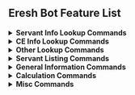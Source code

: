 ## Eresh Bot Feature List

<details>
  <summary><b>Servant Info Lookup Commands</b></summary>
  Note: All of the following are tabs on the servant embeds. So if you look up any one of these, there will be an array of buttons below the embed to easily switch to any of the other pages.
    <br>
  <img src="https://user-images.githubusercontent.com/56235026/144731106-7e953826-e138-4e2d-be3e-9df71ae50f77.png">
  <br>

  <b>General</b>
  <br>
  <img src="https://user-images.githubusercontent.com/56235026/144730821-063f930b-89b8-45b9-9e24-bc38b13cc334.png">
  <br>
  <b>Skills</b>
  <br>
  <img src="https://user-images.githubusercontent.com/56235026/144730844-61da4a73-103f-4aac-90de-bf8d156f7511.png">
  <br>
  <b>NP</b>
  <br>
  <img src="https://user-images.githubusercontent.com/56235026/144730859-7d51c3cb-6254-4032-9bd9-c7bbd529d146.png">
  <br>
  <b>Passives</b>
  <br>
  <img src="https://user-images.githubusercontent.com/56235026/144730891-64a1750f-36f5-4e60-a7f1-592d9c718a40.png">
  <br>
  <b>Append Skills</b>
  <br>
  <img src="https://user-images.githubusercontent.com/56235026/144730950-031e4a2c-0d9d-44cc-80ba-739df37d03bc.png">
  <br>
  <b>Materials</b>
  <br>
  <img src="https://user-images.githubusercontent.com/56235026/144730923-cc86fc8c-7e4c-4bd6-99c8-10ed9b72a2b1.png">
  <br>
  <b>Materials (In Text)</b> Note, its a bit too long to show the full response here!
  <br>
  <img src="https://user-images.githubusercontent.com/56235026/144731556-77e5ca23-0ce1-4285-9601-a2ecd2a22626.png">
  <br>
  <b>Bond Growth</b>
  <br>
  <img src="https://user-images.githubusercontent.com/56235026/144731034-2f218381-319a-468b-ae37-9cfe12f6fd01.png">
  <br>
  <b>Upgrades</b>
  <br>
  <img src="https://user-images.githubusercontent.com/56235026/144731050-bf7662b1-428a-44a2-89a1-ea55ecf33aad.png">
  <br>
  <b>Banners</b>
  <br>
  <img src="https://user-images.githubusercontent.com/56235026/144731062-ab466026-c704-4d3d-9102-5abc7cb47014.png">
  <br>
</details>

<details>
  <summary><b>CE Info Lookup Commands</b></summary>
  <b>Through looking up the CE itself</b>
  <br>
  <img src="https://user-images.githubusercontent.com/56235026/144731536-30b2b6c0-0dd2-44bc-bc0f-77f4643087f4.png">
  <br>
  <b>Or by looking up the Bond CE of a servant</b>
  <br>
  <img src="https://user-images.githubusercontent.com/56235026/144731529-190c1c8a-2a21-4cd3-946d-6993756b2f62.png">
  <br>
</details>

<details>
  <summary><b>Other Lookup Commands</b></summary>
  <b>Command Codes</b>
  <br>
  <img src="https://user-images.githubusercontent.com/56235026/144731860-fbe4d954-8cb7-4242-aa31-8f72189e1816.png">
  <br>
  <b>Mystic Codes</b>
  <br>
  <img src="https://user-images.githubusercontent.com/56235026/144731610-9eca8e8a-d8f1-4105-95b0-6928f62f49ed.png">
  <br>
  <b>Materials and their Drop Rates for NA or JP</b>
  <br>
  <img src="https://user-images.githubusercontent.com/56235026/144731620-10623352-147b-48ea-8c63-4be0c10c8e6a.png">
  <br>
  <img src="https://user-images.githubusercontent.com/56235026/144731630-6463607d-f697-402e-b31a-0d9a7c58bb58.png">
  <br>
  <b>Map Nodes</b>
  <br>
  <img src="https://user-images.githubusercontent.com/56235026/144731757-cebab92c-a002-4325-a52a-d3ba19068466.png">
  <br>
  <b>Quests</b>
  <br>
  <img src="https://user-images.githubusercontent.com/56235026/144731710-9f3b9fcc-0c7b-49c9-bc00-090cfdbbf067.png">
  <br>
  <b>Servant, CE, and CC Art</b>
  <br>
  <img src="https://user-images.githubusercontent.com/56235026/144731833-c3997390-0219-427b-8f53-55c364e551eb.png">
  <br>
  <img src="https://user-images.githubusercontent.com/56235026/144731842-27808977-4bcd-4bbd-8d4d-0fc5db1468ff.png">
  <br>
  <img src="https://user-images.githubusercontent.com/56235026/144731850-cfd9619a-6299-4e4d-9f4e-00e163cf8a48.png">
  <br>
  <b>Servant Expression sheets</b>
  <br>
  <img src="https://user-images.githubusercontent.com/56235026/144732729-4b94992a-0472-4131-883e-2e6a99cac335.png">
  <br>
  <b>Individual skills, NPs, or passives</b>
  <br>
  <img src="https://user-images.githubusercontent.com/56235026/144732759-3c98a5b2-fffc-40dc-a7fd-699310b132fb.png">
  <br>
</details>

<details>
  <summary><b>Servant Listing Commands</b></summary>
  <b>List Servants by Trait</b>
  <br>
  <img src="https://user-images.githubusercontent.com/56235026/144731894-bf6dafdb-cc9d-4843-acd1-4190bd536f5b.png">
  <br>
  <b>Sort Servants by Specified Arguments</b>
  <br>
  <img src="https://user-images.githubusercontent.com/56235026/144731907-2aec7a8a-a4e9-40ee-82be-54e54921752e.png">
  <br>
  <b>List Servants with a given Voice</b>
  <br>
  <img src="https://user-images.githubusercontent.com/56235026/144731927-490cde41-53d9-4ef7-987b-5c7f82b78405.png">
  <br>
  <b>List Servants/CEs/CCs with a given Illustrator</b>
  <br>
  <img src="https://user-images.githubusercontent.com/56235026/144731951-0ba70d3c-8eb0-455b-a41f-e7e9d761d36c.png">
  <br>
  <b>List Skills/Passives containing a given string</b>
  <br>
  <img src="https://user-images.githubusercontent.com/56235026/144731962-0fa0a67c-6a03-4d5d-b1d0-e60b188b3d8b.png">
  <br>
  <b>List Servants who use a specific material</b><br>
  You can then further filter this by using the buttons at the bottom to exclude or include servants who use the material in their skills, appends, ascensions, or costumes accordingly. The totals will adjust dynamically.
  <br>
  <img src="https://user-images.githubusercontent.com/56235026/144731982-200afe59-611d-4ee3-a34f-1a30e2c6ef53.png">
  <br>
</details>

<details>
  <summary><b>General Information Commands</b></summary>
  <b>Look up class affinity information</b>
  <br>
  <img src="https://user-images.githubusercontent.com/56235026/144732058-9bf2bbcd-3a70-4ec4-bef4-f24fdb88e736.png">
  <br>
  <b>Look up attribute affinity information</b>
  <br>
  <img src="https://user-images.githubusercontent.com/56235026/144732075-5bbfdf77-c579-49f1-ba0c-18e6b286ccaa.png">
  <br>
  <b>Look up various ingame formulas</b>
  <br>
  <img src="https://user-images.githubusercontent.com/56235026/144732086-7267c249-705c-47c3-b8bb-d33acd6fc3da.png">
  <br>
  <b>Look up several infographics from various members of the community</b>
  <br>
  <img src="https://user-images.githubusercontent.com/56235026/144732100-cb3d342f-0f45-4f16-8e7a-9a7c8fe35154.png">
  <br>
  <b>Look up currently active master missions in NA or JP</b>
  <br>
  <img src="https://user-images.githubusercontent.com/56235026/144732104-8bdc7ed0-9d39-4dd8-b076-f223445adef5.png">
  <br>
  <img src="https://user-images.githubusercontent.com/56235026/144732117-a7bf02a1-3ef6-4046-bbb8-97a12cbde664.png">
  <br>
  <b>Look up singularity lengths and optionally sort by phases or chapters</b>
  <br>
  <img src="https://user-images.githubusercontent.com/56235026/144732134-83356ce8-2d63-4a92-877e-a836304b2fe1.png">
  <br>
  <b>Look up master level information</b>
  <br>
  <img src="https://user-images.githubusercontent.com/56235026/144732161-229628c5-3670-46a9-8ad1-ee3ba88a079c.png">
  <br>
  <b>Look up grail cost by rarity</b>
  <br>
  <img src="https://user-images.githubusercontent.com/56235026/144732170-9429704d-2faa-405c-aa76-c1717b08911c.png">
  <br>
  <b>Look up servant or CE stats at a specific level</b>
  <br>
  <img src="https://user-images.githubusercontent.com/56235026/144732188-1e083465-fa77-4b97-8aea-fef2dfb07eaf.png">
  <br>
  <img src="https://user-images.githubusercontent.com/56235026/144732224-afd690e4-e797-49dd-b980-2d721029412f.png">
  <br>
  <b>Look up resources filtered by specific tags</b>
  <br>
  <img src="https://user-images.githubusercontent.com/56235026/144732237-d3be222f-c9a6-4124-a964-efcfdc4f6be4.png">
  <br>
</details>

<details>
  <summary><b>Calculation Commands</b></summary>
  <b>Calculate Gacha odds</b><br>
  You can specify the type of gacha (currently: rateup ssr, rateup sr, any ssr, any sr, old pre-4th anni ssr) as well as specify SQ and/or tickets.
  <br>
  <img src="https://user-images.githubusercontent.com/56235026/144732314-5f72464b-03f5-450d-b95d-b794722383b1.png">
  <br>
  <b>Damage/NP gen calculation like wizard bot</b>
  <br>
  <img src="https://user-images.githubusercontent.com/56235026/144732357-492e545b-ed1c-40a6-901f-21aec36316ed.png">
  <br>
  <img src="https://user-images.githubusercontent.com/56235026/144732345-cf97e1f5-f91c-425e-b920-285257b9ed29.png">
  <br>
  <b>Calculate Instakill chance</b>
  <br>
  <img src="https://user-images.githubusercontent.com/56235026/144732379-6586050b-2534-43e6-9751-37ce06253ad0.png">
  <br>
  <b>Calculate EXP requirements for Servants or CEs</b>
  <br>
  <img src="https://user-images.githubusercontent.com/56235026/144732408-1820e17f-1973-421e-9e51-5c5e23f0c1bf.png">
  <br>
  <img src="https://user-images.githubusercontent.com/56235026/144732417-2595808f-50b3-4611-9be6-f7741dfe1a7f.png">
  <br>
</details>

<details>
  <summary><b>Misc Commands</b></summary>
  <b>List various timers in your local timezone as well as the current server time</b>
  <br>
  <img src="https://user-images.githubusercontent.com/56235026/144732450-34c50007-ae56-47b8-80d0-d03fa637401f.png">
  <br>
  <b>Look up support lists from Rayshift.io</b><br>
  You can either use a friend code, or you can set your support with /setrayshift and people in the same server can look you up by name.
  <br>
  <img src="https://user-images.githubusercontent.com/56235026/144732533-99a759b2-a63e-4578-9a33-033fd71b9053.png">
  <br>
  <b>Flip A Coin... For when you can't decide if you should keep rolling!</b><br>
  You can either use a friend code, or you can set your support with /setrayshift and people in the same server can look you up by name.
  <br>
  <img src="https://user-images.githubusercontent.com/56235026/144732573-6ad84169-29cb-4d94-a52c-35bbebda3066.png">
</details>
